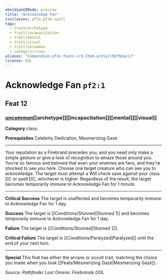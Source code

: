 ```yaml
---
obsidianUIMode: preview
title: "Acknowledge Fan"
cssclasses: pf2e,pf2e-spell
tags:
  - trait/archetype
  - trait/incapacitation
  - trait/mental
  - trait/visual
  - trait/uncommon
  - category/class
aliases: "Compendium.pf2e.feats-srd.Item.arnSyCl9XfN1qviJ"
license: OGL
---
```

# Acknowledge Fan `pf2:1`
## Feat 12
### [uncommon](uncommon "Uncommon Rarity Trait")[[archetype]][[incapacitation]][[mental]][[visual]]

**Category** class; 



**Prerequisites** Celebrity Dedication, Mesmerizing Gaze
* * *
Your reputation as a Firebrand precedes you, and you need only make a simple gesture or give a look of recognition to amaze those around you. You're so famous and beloved that even your enemies are fans, and they're shocked to see you here. Choose one target creature who can see you to acknowledge. The target must attempt a Will check save against your class DC or spell DC, whichever is higher. Regardless of the result, the target becomes temporarily immune to Acknowledge Fan for 1 minute.

* * *

**Critical Success** The target is unaffected and becomes temporarily immune to Acknowledge Fan for 1 day.

**Success** The target is [[Conditions/Stunned|Stunned 1]] and becomes temporarily immune to Acknowledge Fan for 1 day.

**Failure** The target is [[Conditions/Stunned|Stunned 2]].

**Critical Failure** The target is [[Conditions/Paralyzed|Paralyzed]] until the end of your next turn.

* * *

**Special** This feat has either the arcane or occult trait, matching the choice you made when you took [[Feats/Mesmerizing Gaze|Mesmerizing Gaze]].

*Source: Pathfinder Lost Omens: Firebrands*
*OGL*